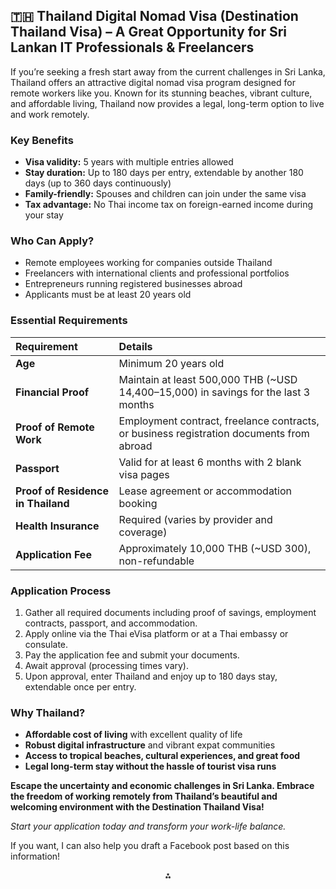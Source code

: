 ## 🇹🇭 Thailand Digital Nomad Visa (Destination Thailand Visa) – A Great Opportunity for Sri Lankan IT Professionals \& Freelancers

If you’re seeking a fresh start away from the current challenges in Sri Lanka, Thailand offers an attractive digital nomad visa program designed for remote workers like you. Known for its stunning beaches, vibrant culture, and affordable living, Thailand now provides a legal, long-term option to live and work remotely.

### Key Benefits

- **Visa validity:** 5 years with multiple entries allowed
- **Stay duration:** Up to 180 days per entry, extendable by another 180 days (up to 360 days continuously)
- **Family-friendly:** Spouses and children can join under the same visa
- **Tax advantage:** No Thai income tax on foreign-earned income during your stay


### Who Can Apply?

- Remote employees working for companies outside Thailand
- Freelancers with international clients and professional portfolios
- Entrepreneurs running registered businesses abroad
- Applicants must be at least 20 years old


### Essential Requirements

| Requirement | Details |
| :-- | :-- |
| **Age** | Minimum 20 years old |
| **Financial Proof** | Maintain at least 500,000 THB (~USD 14,400–15,000) in savings for the last 3 months |
| **Proof of Remote Work** | Employment contract, freelance contracts, or business registration documents from abroad |
| **Passport** | Valid for at least 6 months with 2 blank visa pages |
| **Proof of Residence in Thailand** | Lease agreement or accommodation booking |
| **Health Insurance** | Required (varies by provider and coverage) |
| **Application Fee** | Approximately 10,000 THB (~USD 300), non-refundable |

### Application Process

1. Gather all required documents including proof of savings, employment contracts, passport, and accommodation.
2. Apply online via the Thai eVisa platform or at a Thai embassy or consulate.
3. Pay the application fee and submit your documents.
4. Await approval (processing times vary).
5. Upon approval, enter Thailand and enjoy up to 180 days stay, extendable once per entry.

### Why Thailand?

- **Affordable cost of living** with excellent quality of life
- **Robust digital infrastructure** and vibrant expat communities
- **Access to tropical beaches, cultural experiences, and great food**
- **Legal long-term stay without the hassle of tourist visa runs**

**Escape the uncertainty and economic challenges in Sri Lanka. Embrace the freedom of working remotely from Thailand’s beautiful and welcoming environment with the Destination Thailand Visa!**

*Start your application today and transform your work-life balance.*

If you want, I can also help you draft a Facebook post based on this information!

<div style="text-align: center">⁂</div>

[^1]: https://www.greenbacktaxservices.com/blog/digital-nomad-visa-thailand/

[^2]: https://www.thedigitalnomad.asia/inspiration/digital-nomads/thailand-digital-nomad-visa/

[^3]: https://www.fragomen.com/insights/thailand-digital-nomad-visa-or-how-to-apply.html

[^4]: https://brighttax.com/blog/thailand-digital-nomad-visa/

[^5]: https://evolvecoliving.io/thailand-digital-nomad-visa/

[^6]: https://www.thaiembassy.com/thailand-visa/dtv-visa-thailand

[^7]: https://kualalumpur.thaiembassy.org/en/publicservice/destination-thailand-visa-dtv

[^8]: https://dtv.in.th

[^9]: https://pumble.com/learn/digital-nomad-visa/thailand/

[^10]: https://siam-legal.com/travel-to-thailand/which-country-in-southeast-asia-has-the-best-digital-nomad-visa/
